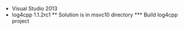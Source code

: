 * Visual Studio 2013
* log4cpp 1.1.2rc1
** Solution is in msvc10 directory
*** Build log4cpp project
